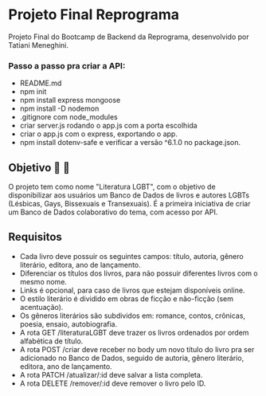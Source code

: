 # Projeto Final Reprograma
Projeto Final do Bootcamp de Backend da Reprograma, desenvolvido por Tatiani Meneghini.

### Passo a passo pra criar a API:
- README.md
- npm init
- npm install express mongoose
- npm install -D nodemon
- .gitignore com node_modules
- criar server.js rodando o app.js com a porta escolhida
- criar o app.js com o express, exportando o app.
- npm install dotenv-safe e verificar a versão ^6.1.0 no package.json.

## Objetivo :book: :rainbow:
O projeto tem como nome "Literatura LGBT", com o objetivo de disponibilizar aos usuários um Banco de Dados de livros e autores LGBTs (Lésbicas, Gays, Bissexuais e Transexuais).
É a primeira iniciativa de criar um Banco de Dados colaborativo do tema, com acesso por API.

## Requisitos
- Cada livro deve possuir os seguintes campos: título, autoria, gênero literário, editora, ano de lançamento.
- Diferenciar os títulos dos livros, para não possuir diferentes livros com o mesmo nome.
- Links é opcional, para caso de livros que estejam disponíveis online.
- O estilo literário é dividido em obras de ficção e não-ficção (sem acentuação).
- Os gêneros literários são subdividos em: romance, contos, crônicas, poesia, ensaio, autobiografia.
- A rota GET /literaturaLGBT deve trazer os livros ordenados por ordem alfabética de título.
- A rota POST /criar deve receber no body um novo título do livro pra ser adicionado no Banco de Dados, seguido de autoria, gênero literário, editora, ano de lançamento.
- A rota PATCH /atualizar/:id deve salvar a lista completa.
- A rota DELETE /remover/:id deve remover o livro pelo ID.
